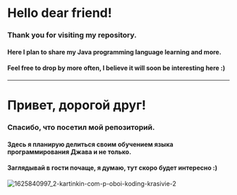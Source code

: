 # **Hello dear friend!** 
### Thank you for visiting my repository. 
#### Here I plan to share my Java programming language learning and more. 
#### Feel free to drop by more often, I believe it will soon be interesting here :)
____________________________________________________________________________________
# Привет, дорогой друг! 
### Спасибо, что посетил мой репозиторий. 
#### Здесь я планирую делиться своим обучением языка программирования Джава и не только. 
#### Заглядывай в гости почаще, я думаю, тут скоро будет интересно :)

![1625840997_2-kartinkin-com-p-oboi-koding-krasivie-2](https://github.com/mannaro/trivium1984-gmail.com/assets/818808/ffe33442-389e-439f-9440-8c5bfc2b0942)
